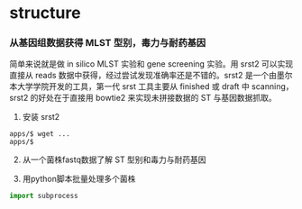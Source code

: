 # structure

### 从基因组数据获得 MLST 型别，毒力与耐药基因
简单来说就是做 in silico MLST 实验和 gene screening 实验。用 srst2 可以实现直接从 reads 数据中获得，经过尝试发现准确率还是不错的。srst2 是一个由墨尔本大学学院开发的工具，第一代 srst 工具主要从 finished 或 draft 中 scanning，srst2 的好处在于直接用 bowtie2 来实现未拼接数据的 ST 与基因数据抓取。

1. 安装 srst2
```
apps/$ wget ...
apps/$
```

2. 从一个菌株fastq数据了解 ST 型别和毒力与耐药基因

3. 用python脚本批量处理多个菌株
```python
import subprocess
```

